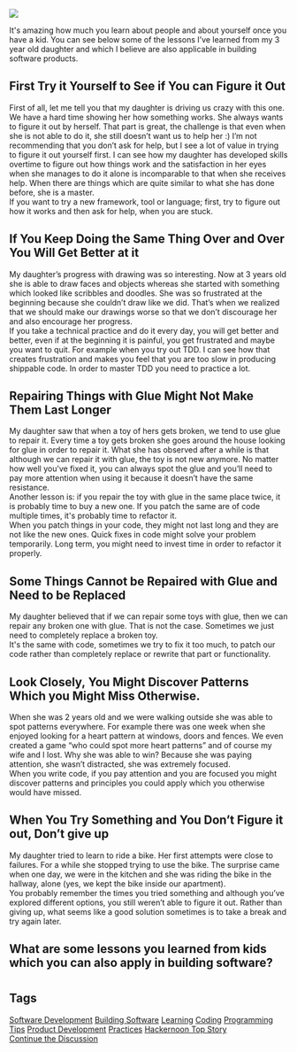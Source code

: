 <img src="https://hackernoon.com/drafts/vj2v32gx.png">                    <div class="paragraph">It&apos;s amazing how much you learn about people and about yourself once you have a kid. You can see below some of the lessons I&#x2019;ve learned from my 3 year old daughter and which I believe are also applicable in building software products.&#xA0;</div><h2>First Try it Yourself to See if You can Figure it Out</h2><div class="paragraph">First of all, let me tell you that my daughter is driving us crazy with this one. We have a hard time showing her how something works. She always wants to figure it out by herself. That part is great, the challenge is that even when she is not able to do it, she still doesn&#x2019;t want us to help her :) I&#x2019;m not recommending that you don&#x2019;t ask for help, but I see a lot of value in trying to figure it out yourself first. I can see how my daughter has developed skills overtime to figure out how things work and the satisfaction in her eyes when she manages to do it alone is incomparable to that when she receives help. When there are things which are quite similar to what she has done before, she is a master.&#xA0;</div><div class="paragraph">If you want to try a new framework, tool or language; first, try to figure out how it works and then ask for help, when you are stuck.&#xA0;</div><h2>If You Keep Doing the Same Thing Over and Over You Will Get Better at it</h2><div class="paragraph">My daughter&#x2019;s progress with drawing was so interesting. Now at 3 years old she is able to draw faces and objects whereas she started with something which looked like scribbles and doodles. She was so frustrated at the beginning because she couldn&#x2019;t draw like we did. That&#x2019;s when we realized that we should make our drawings worse so that we don&#x2019;t discourage her and also encourage her progress.&#xA0;</div><div class="paragraph">If you take a technical practice and do it every day, you will get better and better, even if at the beginning it is painful, you get frustrated and maybe you want to quit. For example when you try out TDD. I can see how that creates frustration and makes you feel that you are too slow in producing shippable code.&#xA0;In order to master TDD you need to practice a lot.</div><h2>Repairing Things&#xA0;with Glue Might Not Make Them Last Longer</h2><div class="paragraph">My daughter saw that when a toy of hers gets broken, we tend to use glue to repair it. Every time a toy gets broken she goes around the house looking for glue in order to repair it. What she has observed after a while is that although we can repair it with glue, the toy is not new anymore. No matter how well you&#x2019;ve fixed it, you can always spot the glue and you&#x2019;ll need to pay more attention when using it because it doesn&#x2019;t have the same resistance.&#xA0;</div><div class="paragraph">Another lesson is: if you repair the toy with glue in the same place twice, it is probably time to buy a new one. If you patch the same are of code multiple times, it&apos;s probably time to refactor it.&#xA0;</div><div class="paragraph">When you patch things in your code, they might not last long and they are not like the new ones. Quick fixes in code might solve your problem temporarily. Long term, you might need to invest time in order to refactor it properly.&#xA0;</div><h2>Some Things Cannot be Repaired with Glue and Need to be Replaced</h2><div class="paragraph">My daughter believed that if we can repair some toys with glue, then we can repair any broken one with glue. That is not the case. Sometimes we just need to completely replace a broken toy.&#xA0;</div><div class="paragraph">It&apos;s the same with code, sometimes we try to fix it too much, to patch our code rather than completely replace or rewrite that part or functionality.&#xA0;</div><h2>Look Closely<strong>,&#xA0;</strong>You Might Discover Patterns Which you Might Miss Otherwise.&#xA0;</h2><div class="paragraph">When she was 2 years old and we were walking outside she was able to spot patterns everywhere. For example there was one week when she enjoyed looking for a heart pattern at windows, doors and fences. We even created a game &#x201C;who could spot more heart patterns&#x201D; and of course my wife and I lost.&#xA0;Why she was able to win? Because she was paying attention, she wasn&#x2019;t distracted, she was extremely focused.&#xA0;</div><div class="paragraph">When you write code, if you pay attention and you are focused you might discover patterns and principles you could apply which you otherwise would have missed.&#xA0;</div><h2>When You Try Something and You Don&#x2019;t Figure it out, Don&#x2019;t give up</h2><div class="paragraph">My daughter tried to learn to ride a bike. Her first attempts were close to failures. For a while she stopped trying to use the bike. The surprise came when one day, we were in the kitchen and she was riding the bike in the hallway, alone (yes, we kept the bike inside our apartment).</div><div class="paragraph">You probably remember the times you tried something and although you&#x2019;ve explored different options, you still weren&#x2019;t able to figure it out. Rather than giving up, what seems like a good solution sometimes is to take a break and try again later.&#xA0;</div><h2>What are some lessons you learned from kids which you can also apply in building software?&#xA0;</h2><h1></h1>                    <h2 class="tags-header">Tags</h2>          <div class="archive-tags">                                                <a class="tag" href="https://hackernoon.com/tagged/software-development">Software Development</a>                                                <a class="tag" href="https://hackernoon.com/tagged/building-software">Building Software</a>                                                <a class="tag" href="https://hackernoon.com/tagged/learning">Learning</a>                                                <a class="tag" href="https://hackernoon.com/tagged/coding">Coding</a>                                                <a class="tag" href="https://hackernoon.com/tagged/programming-tips">Programming Tips</a>                                                <a class="tag" href="https://hackernoon.com/tagged/product-development">Product Development</a>                                                <a class="tag" href="https://hackernoon.com/tagged/practices">Practices</a>                                                <a class="tag" href="https://hackernoon.com/tagged/hackernoon-top-story">Hackernoon Top Story</a>                      </div>                                        <div class="twitter-discussion">            <a target="_blank" href="https://community.hackernoon.com/t/19390">Continue the Discussion <i class="fas fa-comments-alt"></i></a>          </div>